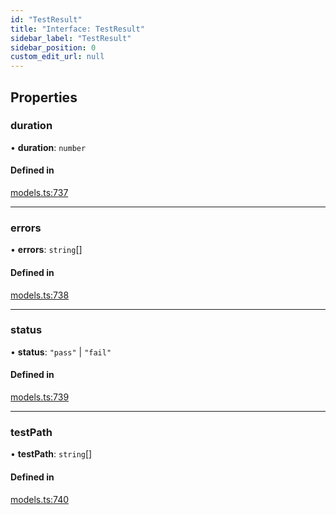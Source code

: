 ```yaml
---
id: "TestResult"
title: "Interface: TestResult"
sidebar_label: "TestResult"
sidebar_position: 0
custom_edit_url: null
---
```


## Properties

### duration

• **duration**: `number`

#### Defined in

[models.ts:737](https://github.com/live-codes/livecodes/blob/3e2b51e/src/lib/models.ts#L737)

___

### errors

• **errors**: `string`[]

#### Defined in

[models.ts:738](https://github.com/live-codes/livecodes/blob/3e2b51e/src/lib/models.ts#L738)

___

### status

• **status**: ``"pass"`` \| ``"fail"``

#### Defined in

[models.ts:739](https://github.com/live-codes/livecodes/blob/3e2b51e/src/lib/models.ts#L739)

___

### testPath

• **testPath**: `string`[]

#### Defined in

[models.ts:740](https://github.com/live-codes/livecodes/blob/3e2b51e/src/lib/models.ts#L740)
